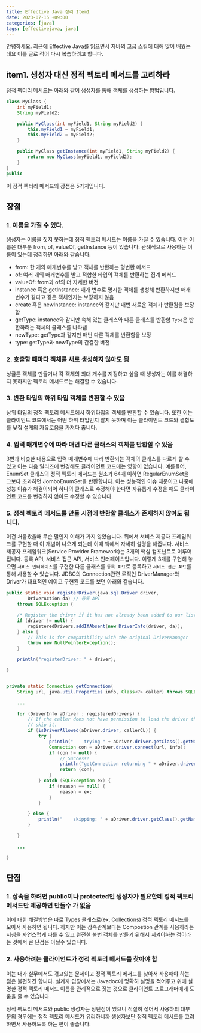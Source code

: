 ```yaml
---
title: Effective Java 정리 Item1
date: 2023-07-15 +09:00
categories: [java]
tags: [effectivejava, java]
---
```

안녕하세요. 최근에 Effective Java를 읽으면서 자바의 고급 스킬에 대해 많이 배웠는데요 이를 글로 적어 다시 복습하려고 합니다.

## item1. 생성자 대신 정적 펙토리 메서드를 고려하라
정적 펙터리 메서드는 아래와 같이 생성자를 통해 객체를 생성하는 방법입니다.
```java
class MyClass {
    int myField1;
    String myField2;

    public MyClass(int myField1, String myField2) {
        this.myField1 = myField1;
        this.myField2 = myField2;
    }

    public MyClass getInstance(int myField1, String myField2) {
        return new MyClass(myField1, myField2);
    }
}
public 
```

이 정적 펙터리 메서드의 장점은 5가지입니다.
## 장점
### 1. 이름을 가질 수 있다.
생성자는 이름을 짓지 못하는데 정적 펙토리 메서드는 이름을 가질 수 있습니다. 이런 이름은 대부분 from, of, valueOf, getInstance 등이 있습니다. 관례적으로 사용하는 이름이 있는데 정리하면 아래와 같습니다.
- from: 한 개의 매개변수를 받고 객체를 반환하는 형변환 메서드
- of: 여러 개의 매개변수를 받고 적합한 타입의 객체를 반환하는 집계 메서드
- valueOf: from과 of의 더 자세한 버전
- instance 혹은 getInstance: 매개 변수로 명시한 객체를 생성해 반환하지만 매개 변수가 같다고 같은 객체인지는 보장하지 않음
- create 혹은 newInstance: instance와 같지만 매번 새로운 객체가 반환됨을 보장함
- getType: instance와 같지만 속해 있는 클래스와 다른 클래스를 반환함 `Type`은 반환하려는 객체의 클래스를 나타냄
- newType: getType과 같지만 매번 다른 객체를 반환함을 보장
- type: getType과 newType의 간결한 버전

### 2. 호출할 때마다 객체를 새로 생성하지 않아도 됨
싱글톤 객체를 만들거나 각 객체의 최대 개수를 지정하고 싶을 때 생성자는 이를 해결하지 못하지만 펙토리 메서드로는 해결할 수 있습니다.

### 3. 반환 타입의 하위 타입 객체를 반환할 수 있음
상위 타입의 정적 펙토리 메서드에서 하위타입의 객체를 반환할 수 있습니다. 또한 이는 클라이언트 코드에서는 어떤 하위 타입인지 알지 못하며 이는 클라이언트 코드와 결합도를 낮춰 설계의 자유로움을 가져다 줍니다.

### 4. 입력 매개변수에 따라 매번 다른 클래스의 객체를 반환할 수 있음
3번과 비슷한 내용으로 입력 매개변수에 따라 반환되는 객체의 클래스를 다르게 할 수 있고 이는 다음 릴리즈에 변경해도 클라이언트 코드에는 영향이 없습니다. 예를들어, EnumSet 클래스의 정적 펙토리 메서드는 원소가 64개 이하면 RegularEnumSet을 그보다 초과하면 JomboEnumSet을 반환합니다. 이는 성능적인 이슈 때문이고 나중에 성능 이슈가 해결이되어 하나의 클래스로 수정해야 한다면 자유롭게 수정을 해도 클라이언트 코드를 변경하지 않아도 수정할 수 있습니다.

### 5. 정적 펙토리 메서드를 만들 시점에 반환할 클래스가 존재하지 않아도 됩니다.
이건 처음봤을때 무슨 말인지 이해가 가지 않았습니다. 뒤에서 서비스 제공자 프레임워크를 구현할 때 이 개념이 나오게 되는데 이때 책에서 자세히 설명을 해줍니다. 서비스 제공자 프레임워크(Service Provider Framework)는 3개의 핵심 컴포넌트로 이루어 집니다. 등록 API, 서비스 접근 API, 서비스 인터페이스입니다. 이렇게 3개를 구현해 놓으면 `서비스 인터페이스`를 구현한 다른 클래스를 `등록 API`로 등록하고 `서비스 접근 API`를 통해 사용할 수 있습니다. JDBC의 Connection관련 로직인 DriverManager와 Driver가 대표적인 예이고 구현된 코드를 보면 아래와 같습니다.
```java
public static void registerDriver(java.sql.Driver driver,
        DriverAction da) // 등록 API
    throws SQLException {

    /* Register the driver if it has not already been added to our list */
    if (driver != null) {
        registeredDrivers.addIfAbsent(new DriverInfo(driver, da));
    } else {
        // This is for compatibility with the original DriverManager
        throw new NullPointerException();
    }

    println("registerDriver: " + driver);

}


private static Connection getConnection(
    String url, java.util.Properties info, Class<?> caller) throws SQLException { // 서비스 접근 API

    ...

    for (DriverInfo aDriver : registeredDrivers) {
        // If the caller does not have permission to load the driver then
        // skip it.
        if (isDriverAllowed(aDriver.driver, callerCL)) {
            try {
                println("    trying " + aDriver.driver.getClass().getName());
                Connection con = aDriver.driver.connect(url, info);
                if (con != null) {
                    // Success!
                    println("getConnection returning " + aDriver.driver.getClass().getName());
                    return (con);
                }
            } catch (SQLException ex) {
                if (reason == null) {
                    reason = ex;
                }
            }

        } else {
            println("    skipping: " + aDriver.driver.getClass().getName());
        }

    }

    ...

}
```

## 단점
### 1. 상속을 하려면 public이나 protected인 생성자가 필요한데 정적 팩토리 메서드만 제공하면 만들수 가 없음
이에 대한 해결방법은 따로 Types 클래스로(ex, Collections) 정적 펙토리 메서드를 모아서 사용하면 됩니다. 하지만 이는 상속관계보다는 Compostion 관계를 사용하라는 지침을 자연스럽게 따를 수 있고 완전한 불변 객체를 만들기 위해서 지켜야하는 점이라는 것에서 큰 단점은 아닐수 있습니다.


### 2. 사용하려는 클라이언트가 정적 펙토리 메서드를 찾아야 함
이는 내가 실무에서도 겪고있는 문제이고 정적 펙토리 메서드를 찾아서 사용해야 하는 점은 불편하긴 합니다. 설계자 입장에서는 Javadoc에 명확히 설명을 적어주고 위에 설명한 정적 펙토리 메서드 이름을 관례적으로 짓는 것으로 클라이언트 프로그래머에게 도움을 줄 수 있습니다.

정적 펙토리 메서드와 public 생성자는 장단점이 있으니 적절히 섞어서 사용하되 대부분의 경우에는 정적 펙토리 메서드가 유리하니까 생성자보단 정적 펙토리 메서드를 고려하면서 사용하도록 하는 편이 좋습니다.